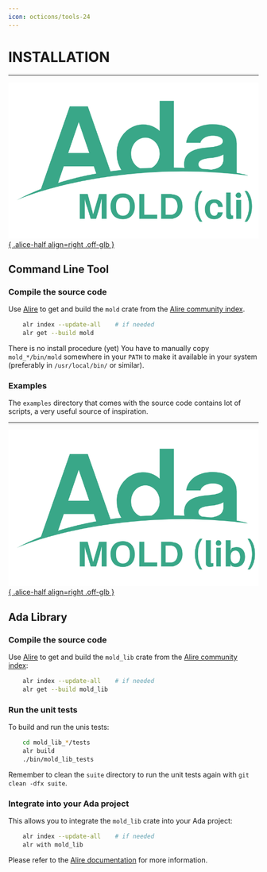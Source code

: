 ```yaml
---
icon: octicons/tools-24
---
```


# INSTALLATION

---

[![MOLD](img/Ada_Mold_CLI.png){ .alice-half align=right .off-glb }](https://github.com/rocher/mold)
## Command Line Tool

### Compile the source code

Use [Alire](https://alire.ada.dev/) to get and build the `mold` crate from the
[Alire community index](https://alire.ada.dev/crates/mold.html).

```sh title="get & compile"
    alr index --update-all    # if needed
    alr get --build mold
```

There is no install procedure (yet) You have to manually copy
`mold_*/bin/mold` somewhere in your `PATH` to make it available in your system
(preferably in `/usr/local/bin/` or similar).

### Examples

The `examples` directory that comes with the source code contains lot of
scripts, a very useful source of inspiration.

---

[![MOLD](img/Ada_Mold_Lib.png){ .alice-half align=right .off-glb }](https://github.com/rocher/mold_lib)
## Ada Library

### Compile the source code

Use [Alire](https://alire.ada.dev/) to get and build the `mold_lib` crate from
the [Alire community index](https://alire.ada.dev/crates/mold_lib.html):

```sh title="build"
    alr index --update-all    # if needed
    alr get --build mold_lib
```

### Run the unit tests

To build and run the unis tests:

```sh title="unit tests"
    cd mold_lib_*/tests
    alr build
    ./bin/mold_lib_tests
```
Remember to clean the `suite` directory to run the unit tests again with `git
clean -dfx suite`.

### Integrate into your Ada project

This allows you to integrate the `mold_lib` crate into your Ada project:

```sh title="dependency"
    alr index --update-all    # if needed
    alr with mold_lib
```

Please refer to the [Alire documentation](https://alire.ada.dev/docs) for more
information.
